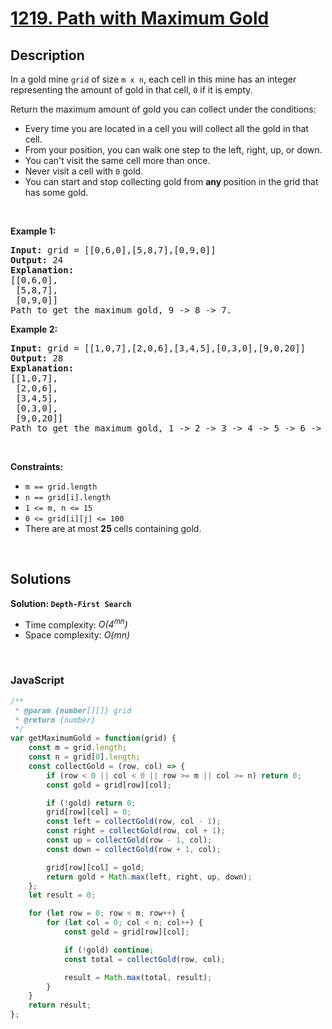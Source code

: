 # [1219. Path with Maximum Gold](https://leetcode.com/problems/path-with-maximum-gold)

## Description

<div class="elfjS" data-track-load="description_content"><p>In a gold mine <code>grid</code> of size <code>m x n</code>, each cell in this mine has an integer representing the amount of gold in that cell, <code>0</code> if it is empty.</p>

<p>Return the maximum amount of gold you can collect under the conditions:</p>

<ul>
	<li>Every time you are located in a cell you will collect all the gold in that cell.</li>
	<li>From your position, you can walk one step to the left, right, up, or down.</li>
	<li>You can't visit the same cell more than once.</li>
	<li>Never visit a cell with <code>0</code> gold.</li>
	<li>You can start and stop collecting gold from <strong>any </strong>position in the grid that has some gold.</li>
</ul>

<p>&nbsp;</p>
<p><strong class="example">Example 1:</strong></p>

<pre><strong>Input:</strong> grid = [[0,6,0],[5,8,7],[0,9,0]]
<strong>Output:</strong> 24
<strong>Explanation:</strong>
[[0,6,0],
 [5,8,7],
 [0,9,0]]
Path to get the maximum gold, 9 -&gt; 8 -&gt; 7.
</pre>

<p><strong class="example">Example 2:</strong></p>

<pre><strong>Input:</strong> grid = [[1,0,7],[2,0,6],[3,4,5],[0,3,0],[9,0,20]]
<strong>Output:</strong> 28
<strong>Explanation:</strong>
[[1,0,7],
 [2,0,6],
 [3,4,5],
 [0,3,0],
 [9,0,20]]
Path to get the maximum gold, 1 -&gt; 2 -&gt; 3 -&gt; 4 -&gt; 5 -&gt; 6 -&gt; 7.
</pre>

<p>&nbsp;</p>
<p><strong>Constraints:</strong></p>

<ul>
	<li><code>m == grid.length</code></li>
	<li><code>n == grid[i].length</code></li>
	<li><code>1 &lt;= m, n &lt;= 15</code></li>
	<li><code>0 &lt;= grid[i][j] &lt;= 100</code></li>
	<li>There are at most <strong>25 </strong>cells containing gold.</li>
</ul>
</div>

<p>&nbsp;</p>

## Solutions

**Solution: `Depth-First Search`**
- Time complexity: <em>O(4<sup>mn</sup>)</em>
- Space complexity: <em>O(mn)</em>

<p>&nbsp;</p>

### **JavaScript**

```js
/**
 * @param {number[][]} grid
 * @return {number}
 */
var getMaximumGold = function(grid) {
    const m = grid.length;
    const n = grid[0].length;
    const collectGold = (row, col) => {
        if (row < 0 || col < 0 || row >= m || col >= n) return 0;
        const gold = grid[row][col];

        if (!gold) return 0;
        grid[row][col] = 0;
        const left = collectGold(row, col - 1);
        const right = collectGold(row, col + 1);
        const up = collectGold(row - 1, col);
        const down = collectGold(row + 1, col);

        grid[row][col] = gold;
        return gold + Math.max(left, right, up, down);
    };
    let result = 0;

    for (let row = 0; row < m; row++) {
        for (let col = 0; col < n; col++) {
            const gold = grid[row][col];

            if (!gold) continue;
            const total = collectGold(row, col);

            result = Math.max(total, result);
        }
    }
    return result;
};
```
